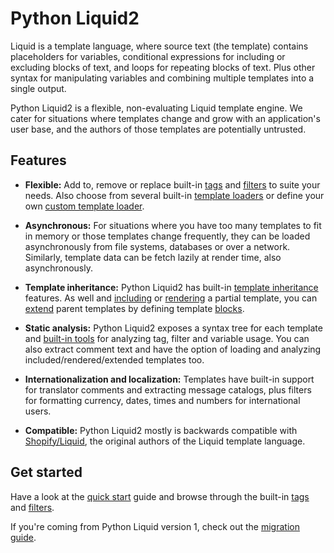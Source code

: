 # Python Liquid2

Liquid is a template language, where source text (the template) contains placeholders for variables, conditional expressions for including or excluding blocks of text, and loops for repeating blocks of text. Plus other syntax for manipulating variables and combining multiple templates into a single output.

Python Liquid2 is a flexible, non-evaluating Liquid template engine. We cater for situations where templates change and grow with an application's user base, and the authors of those templates are potentially untrusted.

## Features

- **Flexible:** Add to, remove or replace built-in [tags](tag_reference.md) and [filters](filter_reference.md) to suite your needs. Also choose from several built-in [template loaders](loading_templates.md) or define your own [custom template loader](custom_loaders.md).

- **Asynchronous:** For situations where you have too many templates to fit in memory or those templates change frequently, they can be loaded asynchronously from file systems, databases or over a network. Similarly, template data can be fetch lazily at render time, also asynchronously.

- **Template inheritance:** Python Liquid2 has built-in [template inheritance](tag_reference.md#extends) features. As well and [including](tag_reference.md#include) or [rendering](tag_reference.md#render) a partial template, you can [extend](tag_reference.md#extends) parent templates by defining template [blocks](tag_reference.md#block).

- **Static analysis:** Python Liquid2 exposes a syntax tree for each template and [built-in tools](static_analysis.md) for analyzing tag, filter and variable usage. You can also extract comment text and have the option of loading and analyzing included/rendered/extended templates too.

- **Internationalization and localization:** Templates have built-in support for translator comments and extracting message catalogs, plus filters for formatting currency, dates, times and numbers for international users.

- **Compatible:** Python Liquid2 mostly is backwards compatible with [Shopify/Liquid](https://github.com/Shopify/liquid), the original authors of the Liquid template language.

## Get started

Have a look at the [quick start](quick_start.md) guide and browse through the built-in [tags](tag_reference.md) and [filters](filter_reference.md).

If you're coming from Python Liquid version 1, check out the [migration guide](migration.md).
